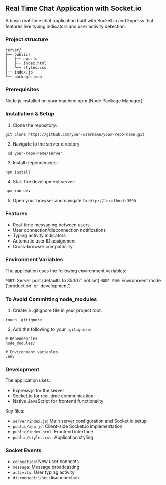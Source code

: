 ## Real Time Chat Application with Socket.io
A basic real-time chat application built with Socket.io and Express that features live typing indicators and user activity detection.

### Project structure
```
server/
├── public/
│   ├── app.js
│   ├── index.html
│   └── styles.css
├── index.js
└── package.json
```
### Prerequisites

Node.js installed on your machine
npm (Node Package Manager)

### Installation & Setup

1. Clone the repository:

```
git clone https://github.com/your-username/your-repo-name.git
```

2. Navigate to the server directory

``` cd your-repo-name/server```

3. Install dependencies:

``` npm install ```

4. Start the development server:

``` npm run dev ```

5. Open your browser and navigate to `http://localhost:3500`

### Features

- Real-time messaging between users
- User connection/disconnection notifications
- Typing activity indicators
- Automatic user ID assignment
- Cross-browser compatibility

### Environment Variables
The application uses the following environment variables:

`PORT`: Server port (defaults to 3500 if not set)
`NODE_ENV`: Environment mode ('production' or 'development')

### To Avoid Committing node_modules

1. Create a .gitignore file in your project root:
   
``` touch .gitignore ```

2. Add the following to your `.gitignore`:

```
# Dependencies
node_modules/

# Environment variables
.env
```
### Development
The application uses:

- Express.js for the server
- Socket.io for real-time communication
- Native JavaScript for frontend functionality

Key files:

- `server/index.js`: Main server configuration and Socket.io setup
- `public/app.js`: Client-side Socket.io implementation
- `public/index.html`: Frontend interface
- `public/styles.css`: Application styling

### Socket Events

- `connection`: New user connects
- `message`: Message broadcasting
- `activity`: User typing activity
- `disconnect`: User disconnection
